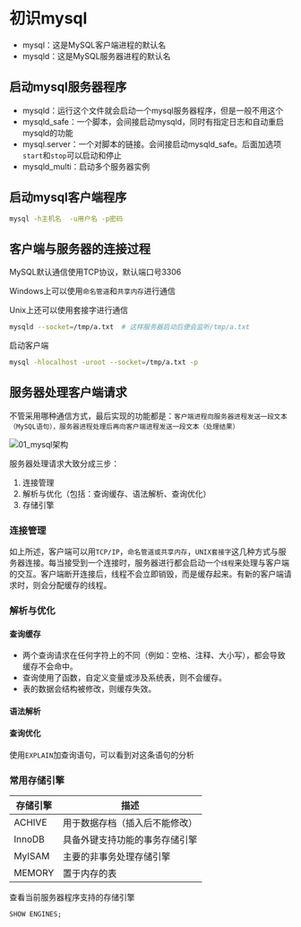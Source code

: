 # 初识mysql

- mysql：这是MySQL客户端进程的默认名
- mysqld：这是MySQL服务器进程的默认名

## 启动mysql服务器程序

- mysqld：运行这个文件就会启动一个mysql服务器程序，但是一般不用这个
- mysqld_safe：一个脚本，会间接启动mysqld，同时有指定日志和自动重启mysqld的功能
- mysql.server：一个对脚本的链接。会间接启动mysqld_safe。后面加选项`start`和`stop`可以启动和停止
- mysqld_multi：启动多个服务器实例

## 启动mysql客户端程序

```bash
mysql -h主机名  -u用户名 -p密码
```

## 客户端与服务器的连接过程

MySQL默认通信使用TCP协议，默认端口号3306

Windows上可以使用`命名管道`和`共享内存`进行通信

Unix上还可以使用套接字进行通信

```bash
mysqld --socket=/tmp/a.txt  # 这样服务器启动后便会监听/tmp/a.txt
```

启动客户端

```bash
mysql -hlocalhost -uroot --socket=/tmp/a.txt -p
```

## 服务器处理客户端请求

不管采用哪种通信方式，最后实现的功能都是：`客户端进程向服务器进程发送一段文本（MySQL语句），服务器进程处理后再向客户端进程发送一段文本（处理结果）`

![01_mysql架构](https://raw.githubusercontent.com/LeoSirius/tc/master/tech_writting/%E6%95%B0%E6%8D%AE%E5%BA%93/mysql%E6%98%AF%E6%80%8E%E6%A0%B7%E8%BF%90%E8%A1%8C%E7%9A%84%EF%BC%88%E6%8E%98%E9%87%91%E7%AC%94%E8%AE%B0%EF%BC%89/02_%E5%88%9D%E8%AF%86mysql.md/01_mysql%E6%9E%B6%E6%9E%84.png)

服务器处理请求大致分成三步：

1. 连接管理
2. 解析与优化（包括：查询缓存、语法解析、查询优化）
3. 存储引擎

### 连接管理

如上所述，客户端可以用`TCP/IP`，`命名管道或共享内存`，`UNIX套接字`这几种方式与服务器连接。每当接受到一个连接时，服务器进行都会启动一个`线程`来处理与客户端的交互。客户端断开连接后，线程不会立即销毁，而是缓存起来。有新的客户端请求时，则会分配缓存的线程。

### 解析与优化

#### 查询缓存

- 两个查询请求在任何字符上的不同（例如：空格、注释、大小写），都会导致缓存不会命中。
- 查询使用了函数，自定义变量或涉及系统表，则不会缓存。
- 表的数据会结构被修改，则缓存失效。

#### 语法解析

#### 查询优化

使用`EXPLAIN`加查询语句，可以看到对这条语句的分析

### 常用存储引擎

|存储引擎|描述|
|-|-|
|ACHIVE|用于数据存档（插入后不能修改）|
|InnoDB|具备外键支持功能的事务存储引擎|
|MyISAM|主要的非事务处理存储引擎|
|MEMORY|置于内存的表|

查看当前服务器程序支持的存储引擎

```sql
SHOW ENGINES;
```